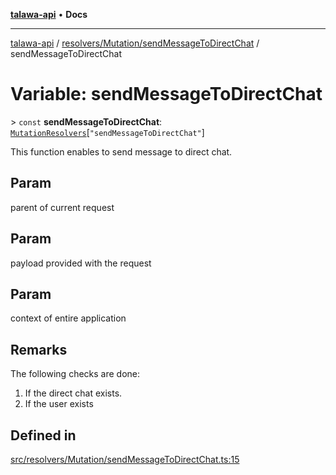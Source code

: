 [**talawa-api**](../../../../README.md) • **Docs**

***

[talawa-api](../../../../modules.md) / [resolvers/Mutation/sendMessageToDirectChat](../README.md) / sendMessageToDirectChat

# Variable: sendMessageToDirectChat

\> `const` **sendMessageToDirectChat**: [`MutationResolvers`](../../../../types/generatedGraphQLTypes/type-aliases/MutationResolvers.md)\[`"sendMessageToDirectChat"`\]

This function enables to send message to direct chat.

## Param

parent of current request

## Param

payload provided with the request

## Param

context of entire application

## Remarks

The following checks are done:
1. If the direct chat exists.
2. If the user exists

## Defined in

[src/resolvers/Mutation/sendMessageToDirectChat.ts:15](https://github.com/PalisadoesFoundation/talawa-api/blob/60937520d7a29ccf883a9c6a7c2d186bae92a81b/src/resolvers/Mutation/sendMessageToDirectChat.ts#L15)
